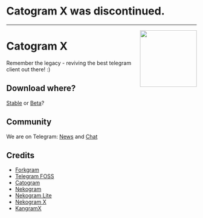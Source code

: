 # Catogram X was discontinued.






-------------

<img src="https://avatars.githubusercontent.com/u/76093575?s=200&v=4" width="150" align="right"/>

# Catogram X
Remember the legacy - reviving the best telegram client out there! :)
## Download where?
[Stable](https://github.com/CatogramX/CatogramX/releases) or [Beta](https://t.me/s/catoxbeta)?
## Community
We are on Telegram: [News](https://t.me/s/catoxnews) and [Chat](https://t.me/catoxchat)
## Credits
- [Forkgram](https://github.com/Forkgram/TelegramAndroid)
- [Telegram FOSS](https://github.com/Telegram-FOSS-Team/Telegram-FOSS)
- [Catogram](https://github.com/Catogram/Catogram)
- [Nekogram](https://gitlab.com/Nekogram/Nekogram)
- [Nekogram Lite](https://github.com/satouriko/nekolite)
- [Nekogram X](https://github.com/NekoX-Dev/NekoX)
- [KangramX](https://github.com/alissonlauffer/KangramX)
